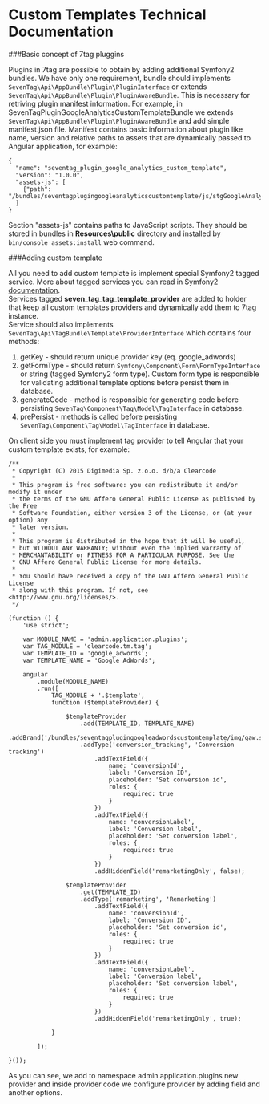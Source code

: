 # Custom Templates Technical Documentation

###Basic concept of 7tag pluggins

Plugins in 7tag are possible to obtain by adding additional Symfony2 bundles. We have only one requirement, bundle should implements `SevenTag\Api\AppBundle\Plugin\PluginInterface` or extends `SevenTag\Api\AppBundle\Plugin\PluginAwareBundle`.
This is necessary for retriving plugin manifest information. For example, in SevenTagPluginGoogleAnalyticsCustomTemplateBundle we extends `SevenTag\Api\AppBundle\Plugin\PluginAwareBundle` and add simple manifest.json file.
Manifest contains basic information about plugin like name, version and relative paths to assets that are dynamically passed to Angular application, for example:

<pre><code>{
  "name": "seventag_plugin_google_analytics_custom_template",
  "version": "1.0.0",
  "assets-js": [
    {"path": "/bundles/seventagplugingoogleanalyticscustomtemplate/js/stgGoogleAnalytics.js"}
  ]
}</code></pre>

Section "assets-js" contains paths to JavaScript scripts. They should be stored in bundles in <b>Resources\public</b> directory and installed by `bin/console assets:install` web command.

###Adding custom template

All you need to add custom template is implement special Symfony2 tagged service. More about tagged services you can read in Symfony2 [documentation](http://symfony.com/doc/current/components/dependency_injection/tags.html).<br>
Services tagged <b>seven_tag_tag_template_provider</b> are added to holder that keep all custom templates providers and dynamically add them to 7tag instance.<br>
Service should also implements `SevenTag\Api\TagBundle\Template\ProviderInterface` which contains four methods:

1. getKey - should return unique provider key (eq. google_adwords)
2. getFormType - should return `Symfony\Component\Form\FormTypeInterface` or string (tagged Symfony2 form type). Custom form type is responsible for validating additional template options before persist them in database.
3. generateCode - method is responsible for generating code before persisting `SevenTag\Component\Tag\Model\TagInterface` in database.
4. prePersist - methods is called before persisting `SevenTag\Component\Tag\Model\TagInterface` in database. 

On client side you must implement tag provider to tell Angular that your custom template exists, for example:

```
/**
 * Copyright (C) 2015 Digimedia Sp. z.o.o. d/b/a Clearcode
 *
 * This program is free software: you can redistribute it and/or modify it under
 * the terms of the GNU Affero General Public License as published by the Free
 * Software Foundation, either version 3 of the License, or (at your option) any
 * later version.
 *
 * This program is distributed in the hope that it will be useful,
 * but WITHOUT ANY WARRANTY; without even the implied warranty of
 * MERCHANTABILITY or FITNESS FOR A PARTICULAR PURPOSE. See the
 * GNU Affero General Public License for more details.
 *
 * You should have received a copy of the GNU Affero General Public License
 * along with this program. If not, see <http://www.gnu.org/licenses/>.
 */
 
(function () {
    'use strict';
 
    var MODULE_NAME = 'admin.application.plugins';
    var TAG_MODULE = 'clearcode.tm.tag';
    var TEMPLATE_ID = 'google_adwords';
    var TEMPLATE_NAME = 'Google AdWords';
 
    angular
        .module(MODULE_NAME)
        .run([
            TAG_MODULE + '.$template',
            function ($templateProvider) {
 
                $templateProvider
                    .add(TEMPLATE_ID, TEMPLATE_NAME)
                    .addBrand('/bundles/seventagplugingoogleadwordscustomtemplate/img/gaw.svg')
                    .addType('conversion_tracking', 'Conversion tracking')
                        .addTextField({
                            name: 'conversionId',
                            label: 'Conversion ID',
                            placeholder: 'Set conversion id',
                            roles: {
                                required: true
                            }
                        })
                        .addTextField({
                            name: 'conversionLabel',
                            label: 'Conversion label',
                            placeholder: 'Set conversion label',
                            roles: {
                                required: true
                            }
                        })
                        .addHiddenField('remarketingOnly', false);
 
                $templateProvider
                    .get(TEMPLATE_ID)
                    .addType('remarketing', 'Remarketing')
                        .addTextField({
                            name: 'conversionId',
                            label: 'Conversion ID',
                            placeholder: 'Set conversion id',
                            roles: {
                                required: true
                            }
                        })
                        .addTextField({
                            name: 'conversionLabel',
                            label: 'Conversion label',
                            placeholder: 'Set conversion label',
                            roles: {
                                required: true
                            }
                        })
                        .addHiddenField('remarketingOnly', true);
 
            }
 
        ]);
 
}());
```
As you can see, we add to namespace admin.application.plugins new provider and inside provider code we configure provider by adding field and another options. 
